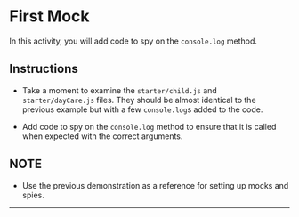 # First Mock

In this activity, you will add code to spy on the `console.log` method.

## Instructions

* Take a moment to examine the `starter/child.js` and `starter/dayCare.js` files. They should be almost identical to the previous example but with a few `console.log`s added to the code.

* Add code to spy on the `console.log` method to ensure that it is called when expected with the correct arguments.

## NOTE

* Use the previous demonstration as a reference for setting up mocks and spies.

---

